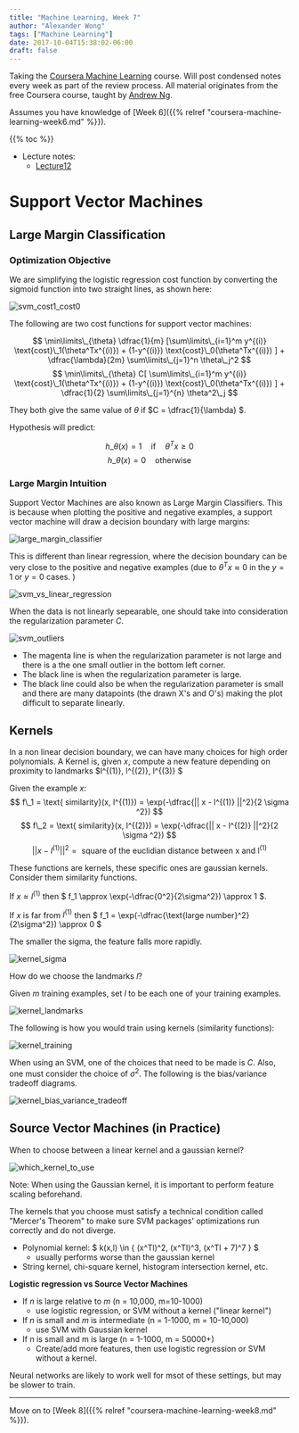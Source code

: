 ```yaml
---
title: "Machine Learning, Week 7"
author: "Alexander Wong"
tags: ["Machine Learning"]
date: 2017-10-04T15:38:02-06:00
draft: false
---
```


Taking the [Coursera Machine Learning](https://www.coursera.org/learn/machine-learning) course. Will post condensed notes every week as part of the review process. All material originates from the free Coursera course, taught by [Andrew Ng](http://www.andrewng.org/).

Assumes you have knowledge of [Week 6]({{% relref "coursera-machine-learning-week6.md" %}}).

{{% toc %}}

* Lecture notes:
  * [Lecture12](/docs/coursera-machine-learning-week7/Lecture12.pdf)

# Support Vector Machines

## Large Margin Classification

### Optimization Objective

We are simplifying the logistic regression cost function by converting the sigmoid function into two straight lines, as shown here:

![svm_cost1_cost0](/img/coursera-machine-learning-week7/svm_cost1_cost0.png)

The following are two cost functions for support vector machines:

$$ \min\limits\_{\theta} \dfrac{1}{m} [\sum\limits\_{i=1}^m y^{(i)} \text{cost}\_1(\theta^Tx^{(i)}) + (1-y^{(i)}) \text{cost}\_0(\theta^Tx^{(i)}) ] + \dfrac{\lambda}{2m} \sum\limits\_{j=1}^n \theta\_j^2 $$
$$ \min\limits\_{\theta} C[ \sum\limits\_{i=1}^m y^{(i)} \text{cost}\_1(\theta^Tx^{(i)}) + (1-y^{(i)}) \text{cost}\_0(\theta^Tx^{(i)}) ] + \dfrac{1}{2} \sum\limits\_{j=1}^{n} \theta^2\_j  $$

They both give the same value of $\theta$ if $C = \dfrac{1}{\lambda} $.

Hypothesis will predict:

$$ h\_\theta(x) = 1 \hspace{1em} \text{if} \hspace{1em} \theta^Tx \geq 0 $$
$$ h\_\theta(x) = 0 \hspace{1em} \text{otherwise} $$

### Large Margin Intuition

Support Vector Machines are also known as Large Margin Classifiers. This is because when plotting the positive and negative examples, a support vector machine will draw a decision boundary with large margins:

![large_margin_classifier](/img/coursera-machine-learning-week7/large_margin_classifier.png)

This is different than linear regression, where the decision boundary can be very close to the positive and negative examples (due to $\theta^Tx \approx 0$ in the $y=1 \text{ or } y=0$ cases. )

![svm_vs_linear_regression](/img/coursera-machine-learning-week7/svm_vs_linear_regression.png)

When the data is not linearly sepearable, one should take into consideration the regularization parameter $C$. 

![svm_outliers](/img/coursera-machine-learning-week7/svm_outliers.png)

* The magenta line is when the regularization parameter is not large and there is a the one small outlier in the bottom left corner.
* The black line is when the regularization parameter is large.
* The black line could also be when the regularization parameter is small and there are many datapoints (the drawn X's and O's) making the plot difficult to separate linearly.

## Kernels

In a non linear decision boundary, we can have many choices for high order polynomials. A Kernel is, given $x$, compute a new feature depending on proximity to landmarks $l^{(1)}, l^{(2)}, l^{(3)} $

Given the example $x$:
$$ f\_1 = \text{ similarity}(x, l^{(1)}) = \exp(-\dfrac{|| x - l^{(1)} ||^2}{2 \sigma ^2}) $$
$$ f\_2 = \text{ similarity}(x, l^{(2)}) = \exp(-\dfrac{|| x - l^{(2)} ||^2}{2 \sigma ^2}) $$
$$ || x - l^{(1)} ||^2 = \text{ square of the euclidian distance between x and l}^{(1)} $$

These functions are kernels, these specific ones are gaussian kernels. Consider them similarity functions.

If $x \approx l^{(1)}$ then $ f\_1 \approx \exp(-\dfrac{0^2}{2\sigma^2}) \approx 1 $.

If $x$ is far from $l^{(1)}$ then $ f\_1 = \exp(-\dfrac{\text{large number}^2}{2\sigma^2}) \approx 0 $

The smaller the sigma, the feature falls more rapidly.

![kernel_sigma](/img/coursera-machine-learning-week7/kernel_sigma.png)

How do we choose the landmarks $l$?

Given $m$ training examples, set $l$ to be each one of your training examples.

![kernel_landmarks](/img/coursera-machine-learning-week7/kernel_landmarks.png)

The following is how you would train using kernels (similarity functions):

![kernel_training](/img/coursera-machine-learning-week7/kernel_training.png)

When using an SVM, one of the choices that need to be made is $C$. Also, one must consider the choice of $\sigma^2$. The following is the bias/variance tradeoff diagrams.

![kernel_bias_variance_tradeoff](/img/coursera-machine-learning-week7/kernel_bias_variance_tradeoff.png)

## Source Vector Machines (in Practice)

When to choose between a linear kernel and a gaussian kernel?

![which_kernel_to_use](/img/coursera-machine-learning-week7/which_kernel_to_use.png)

Note: When using the Gaussian kernel, it is important to perform feature scaling beforehand.

The kernels that you choose must satisfy a technical condition called "Mercer's Theorem" to make sure SVM packages' optimizations run correctly and do not diverge.

- Polynomial kernel: $ k(x,l) \in { (x^Tl)^2, (x^Tl)^3, (x^Tl + 7)^7 } $
  - usually performs worse than the gaussian kernel
- String kernel, chi-square kernel, histogram intersection kernel, etc.

**Logistic regression vs Source Vector Machines**

* If $n$ is large relative to $m$ (n = 10,000, m=10-1000)
  * use logistic regression, or SVM without a kernel ("linear kernel")
* If $n$ is small and $m$ is intermediate (n = 1-1000, m = 10-10,000)
  * use SVM with Gaussian kernel
* If n is small and m is large (n = 1-1000, m = 50000+)
  * Create/add more features, then use logistic regression or SVM without a kernel.

Neural networks are likely to work well for msot of these settings, but may be slower to train.

---

Move on to [Week 8]({{% relref "coursera-machine-learning-week8.md" %}}).
